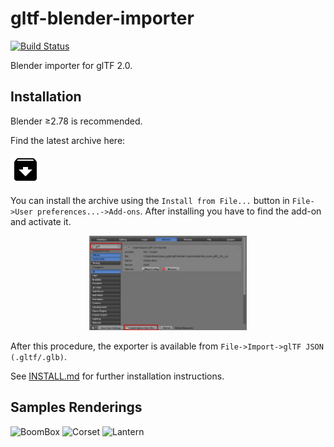 # gltf-blender-importer

[![Build Status](https://travis-ci.org/ksons/gltf-blender-importer.svg?branch=master)](https://travis-ci.org/ksons/gltf-blender-importer)

Blender importer for glTF 2.0.

## Installation
Blender ≥2.78 is recommended.

Find the latest archive here:

<a href="https://github.com/ksons/gltf-blender-importer/releases/download/v0.3.0/io_scene_gltf-0.3.0.zip"><img src="./doc/archive.png"/></a>

You can install the archive using the ``Install from File...`` button in ``File->User preferences...->Add-ons``.
After installing you have to find the add-on and activate it.
<p align="center"><img width="50%" src="./doc/addon-install.png"/></p>

After this procedure, the exporter is available from  ``File->Import->glTF JSON (.gltf/.glb)``.



See [INSTALL.md](INSTALL.md) for further installation instructions.

## Samples Renderings
![BoomBox](https://github.com/ksons/gltf-blender-importer/blob/master/doc/boom-box.png)
![Corset](https://github.com/ksons/gltf-blender-importer/blob/master/doc/corset.png)
![Lantern](https://github.com/ksons/gltf-blender-importer/blob/master/doc/lantern.png)
